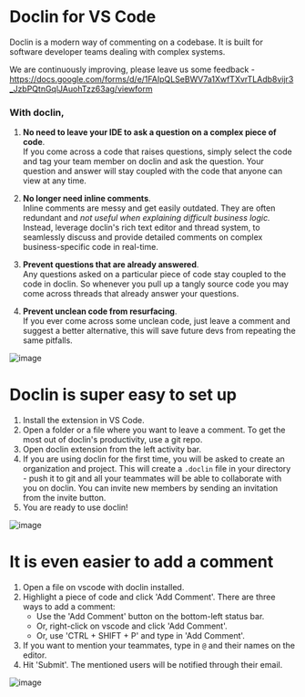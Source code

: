 # Doclin for VS Code

Doclin is a modern way of commenting on a codebase. It is built for software developer teams dealing with complex systems.

We are continuously improving, please leave us some feedback - https://docs.google.com/forms/d/e/1FAIpQLSeBWV7a1XwfTXvrTLAdb8vijr3_JzbPQtnGqlJAuohTzz63ag/viewform

### With doclin,

1. **No need to leave your IDE to ask a question on a complex piece of code**.\
If you come across a code that raises questions, simply select the code and tag your team member on doclin and ask the question. Your question and answer will stay coupled with the code that anyone can view at any time.

2. **No longer need inline comments**.\
Inline comments are messy and get easily outdated. They are often redundant and _not useful when explaining difficult business logic._ Instead, leverage doclin's rich text editor and thread system, to seamlessly discuss and provide detailed comments on complex business-specific code in real-time.

3. **Prevent questions that are already answered**.\
Any questions asked on a particular piece of code stay coupled to the code in doclin. So whenever you pull up a tangly source code you may come across threads that already answer your questions.

4. **Prevent unclean code from resurfacing**.\
If you ever come across some unclean code, just leave a comment and suggest a better alternative, this will save future devs from repeating the same pitfalls. 

![image](https://github.com/doclin-dev/landingpage-build/blob/main/assets/doclinDemo.gif?raw=true)

# Doclin is super easy to set up

1. Install the extension in VS Code.
2. Open a folder or a file where you want to leave a comment. To get the most out of doclin's productivity, use a git repo.
3. Open doclin extension from the left activity bar.
4. If you are using doclin for the first time, you will be asked to create an organization and project. This will create a `.doclin` file in your directory - push it to git and all your teammates will be able to collaborate with you on doclin. You can invite new members by sending an invitation from the invite button. 
5. You are ready to use doclin!

![image](https://github.com/doclin-dev/landingpage-build/blob/main/assets/doclinSetup.gif?raw=true)

# It is even easier to add a comment

1. Open a file on vscode with doclin installed.
2. Highlight a piece of code and click 'Add Comment'. There are three ways to add a comment:
    - Use the 'Add Comment' button on the bottom-left status bar.
    - Or, right-click on vscode and click 'Add Comment'.
    - Or, use 'CTRL + SHIFT + P' and type in 'Add Comment'.
3. If you want to mention your teammates, type in `@` and their names on the editor.
4. Hit 'Submit'. The mentioned users will be notified through their email. 

![image](https://github.com/doclin-dev/landingpage-build/blob/main/assets/doclinDemo.gif?raw=true)
